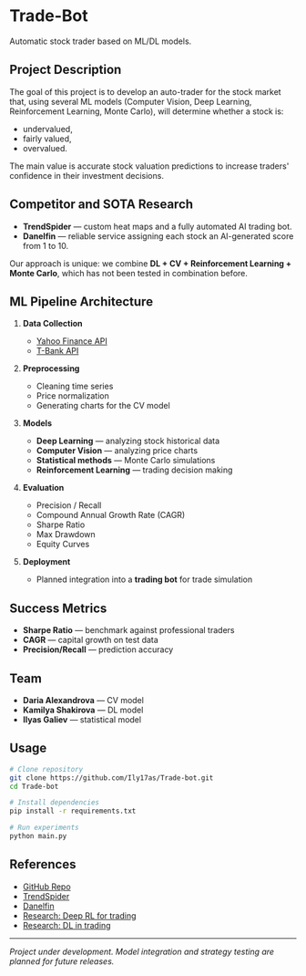 # Trade-Bot

Automatic stock trader based on ML/DL models.

## Project Description
The goal of this project is to develop an auto-trader for the stock market that, using several ML models (Computer Vision, Deep Learning, Reinforcement Learning, Monte Carlo), will determine whether a stock is:
- undervalued,
- fairly valued,
- overvalued.

The main value is accurate stock valuation predictions to increase traders' confidence in their investment decisions.

## Competitor and SOTA Research
- **TrendSpider** — custom heat maps and a fully automated AI trading bot.  
- **Danelfin** — reliable service assigning each stock an AI-generated score from 1 to 10.  

Our approach is unique: we combine **DL + CV + Reinforcement Learning + Monte Carlo**, which has not been tested in combination before.

## ML Pipeline Architecture
1. **Data Collection**  
   - [Yahoo Finance API](https://pypi.org/project/yfinance/)  
   - [T-Bank API](https://developer.tbank.ru/docs/api/t-api)  

2. **Preprocessing**  
   - Cleaning time series  
   - Price normalization  
   - Generating charts for the CV model  

3. **Models**
   - **Deep Learning** — analyzing stock historical data  
   - **Computer Vision** — analyzing price charts  
   - **Statistical methods** — Monte Carlo simulations  
   - **Reinforcement Learning** — trading decision making  

4. **Evaluation**
   - Precision / Recall  
   - Compound Annual Growth Rate (CAGR)  
   - Sharpe Ratio  
   - Max Drawdown  
   - Equity Curves  

5. **Deployment**
   - Planned integration into a **trading bot** for trade simulation  

## Success Metrics
- **Sharpe Ratio** — benchmark against professional traders  
- **CAGR** — capital growth on test data  
- **Precision/Recall** — prediction accuracy  

## Team
- **Daria Alexandrova** — CV model  
- **Kamilya Shakirova** — DL model  
- **Ilyas Galiev** — statistical model  

## Usage
```bash
# Clone repository
git clone https://github.com/Ily17as/Trade-bot.git
cd Trade-bot

# Install dependencies
pip install -r requirements.txt

# Run experiments
python main.py
```

## References
- [GitHub Repo](https://github.com/Ily17as/Trade-bot)  
- [TrendSpider](https://trendspider.com/)  
- [Danelfin](https://danelfin.com/)  
- [Research: Deep RL for trading](https://www.researchgate.net/publication/363302274_Deep_Reinforcement_Learning_Approach_for_Trading_Automation_in_The_Stock_Market)  
- [Research: DL in trading](https://www.sciencedirect.com/science/article/pii/S0957417424013319#s0140)  

---
*Project under development. Model integration and strategy testing are planned for future releases.*
